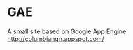 # GAE
A small site based on Google App Engine                                                                                                            
http://columbiangn.appspot.com/
